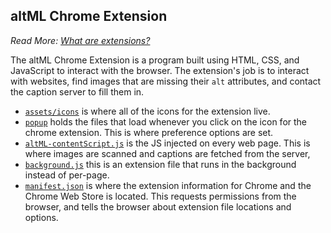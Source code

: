 ## altML Chrome Extension
*Read More: [What are extensions?](https://developer.chrome.com/extensions)*

The altML Chrome Extension is a program built using HTML, CSS, and JavaScript to interact with the browser. The extension's job is to interact with websites, find images that are missing their `alt` attributes, and contact the caption server to fill them in.

- [`assets/icons`](assets/icons) is where all of the icons for the extension live.
- [`popup`](popup) holds the files that load whenever you click on the icon for the chrome extension. This is where preference options are set.
- [`altML-contentScript.js`](altML-contentScript.js) is the JS injected on every web page. This is where images are scanned and captions are fetched from the server,
- [`background.js`](background.js) this is an extension file that runs in the background instead of per-page.
- [`manifest.json`](manifest.json) is where the extension information for Chrome and the Chrome Web Store is located. This requests permissions from the browser, and tells the browser about extension file locations and options.


